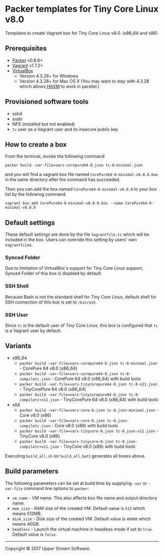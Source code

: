 # Packer templates for Tiny Core Linux v8.0

Templates to create Vagrant box for Tiny Core Linux v8.0. (x86_64 and x86)

## Prerequisites

* [Packer] v0.8.6+
* [Vagrant] v1.7.2+
* [VirtualBox]
	* Version 4.3.28+ for Windows
	* Version 4.3.28+ for Mac OS X (You may want to stay with 4.3.28 which allows [HAXM] to work in parallel.)

[Packer]: https://www.packer.io/ "Packer by HashiCorp"
[Vagrant]: https://www.vagrantup.com/ "Vagrant"
[VirtualBox]: https://www.virtualbox.org/ "Oracle VM VirtualBox"
[HAXM]: https://software.intel.com/en-us/android/articles/intel-hardware-accelerated-execution-manager
        "Intel&reg; Hardware Accelerated Execution Manager"

## Provisioned software tools

* sshd
* sudo
* NFS (installed but not enabled)
* `tc` user as a Vagrant user and its insecure public key

## How to create a box

From the terminal, invoke the following command:

	packer build -var-file=vars-corepure64-8.json tc-8-minimal.json

and you will find a vagrant box file named `CorePure64-8-minimal-v8.0.0.box`
in the same directory after the command has succeeded.

Then you can add the box named `CorePure64-8-minimal-v8.0.0` to your box list
by the following command:

	vagrant box add CorePure64-8-minimal-v8.0.0.box --name CorePure64-8-minimal-v8.0.0

## Default settings

These default settings are done by the file `Vagrantfile.tc` which will be included in the box.
Users can override this setting by users' own `Vagrantfile`s.

### Synced Folder

Due to limitation of VirtualBox's support for Tiny Core Linux support, Synced Folder of this box is disabled by default.

### SSH Shell

Because Bash is not the standard shell for Tiny Core Linux, default shell for SSH connection of this box
is set to `/bin/ash`.

### SSH User

Since `tc` is the default user of Tiny Core Linux, this box is configured that `tc` is a Vagrant user by default.

## Variants

* x86_64
    * `packer build -var-file=vars-corepure64-8.json tc-8-minimal.json` - CorePure 64 v8.0 (x86_64)
    * `packer build -var-file=vars-corepure64-8.json tc-8-compiletc.json` - CorePure 64 v8.0 (x86_64) with build tools
    * `packer build -var-file=vars-tinycorepure64-8.json tc-8-x11.json` - TinyCorePure 64 v8.0 (x86_64)
    * `packer build -var-file=vars-tinycorepure64-8.json tc-8-compiletc+x11.json` - TinyCorePure 64 v8.0 (x86_64) with build tools
* x64
    * `packer build -var-file=vars-core-8.json tc-8.json-minimal.json` - Core v8.0 (x86)
    * `packer build -var-file=vars-core-8.json tc-8.json-compiletc.json` - Core v8.0 (x86) with build tools
    * `packer build -var-file=vars-tinycore-8.json tc-8.json-x11.json` - TinyCore v8.0 (x86)
    * `packer build -var-file=vars-tinycore-8.json tc-8.json-compiletc+x11.json` - TinyCore v8.0 (x86) with build tools

Executing `build_all.sh` (or `build_all.bat`) generates all boxes above.

## Build parameters

The following parameters can be set at build time by supplying `-var` or `-var-file` command line options to `packer`:

* `vm_name` - VM name.  This also affects box file name and output directory name.
* `mem_size` - RAM size of the created VM.  Default value is `512` which means 512MB.
* `disk_size` - Disk size of the created VM.  Default value is `40960` which means 40GB.
* `headless` - Launch the virtual machine in headless mode if set to `true`.  Default value is `false`.

- - -

Copyright &copy; 2017 Upper Stream Software.
